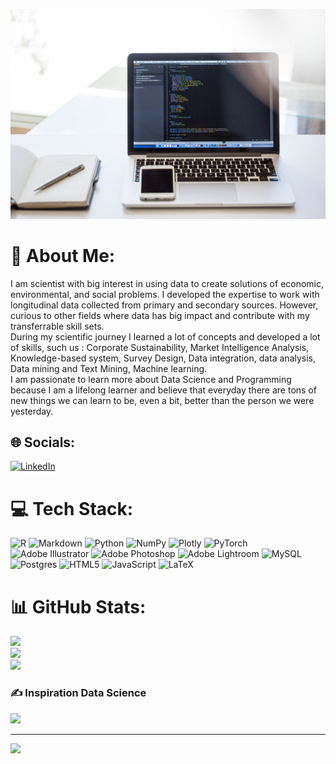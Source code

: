 ![logo](https://github.com/abkb/abkb/blob/main/laptop-1839876_1280.png)
# 💫 About Me:
I am scientist with big interest in using data to create solutions of economic, environmental, and social problems. I developed the expertise to work with longitudinal data collected from primary and secondary sources. However, curious to other fields where data has big impact and contribute with my transferrable skill sets.<br>During my scientific journey I learned a lot of concepts and developed a lot of skills, such us : Corporate Sustainability, Market Intelligence Analysis, Knowledge-based system, Survey Design, Data integration, data analysis, Data mining and Text Mining, Machine learning.<br>I am passionate to learn more about Data Science and Programming because I am a lifelong learner and believe that everyday there are tons of new things we can learn to be, even a bit, better than the person we were yesterday. <br>


## 🌐 Socials:
[![LinkedIn](https://img.shields.io/badge/LinkedIn-%230077B5.svg?logo=linkedin&logoColor=white)](https://linkedin.com/in/kibria.asmg@gmail.com) 

# 💻 Tech Stack:
![R](https://img.shields.io/badge/r-%23276DC3.svg?style=for-the-badge&logo=r&logoColor=white) ![Markdown](https://img.shields.io/badge/markdown-%23000000.svg?style=for-the-badge&logo=markdown&logoColor=white) ![Python](https://img.shields.io/badge/python-3670A0?style=for-the-badge&logo=python&logoColor=ffdd54) ![NumPy](https://img.shields.io/badge/numpy-%23013243.svg?style=for-the-badge&logo=numpy&logoColor=white) ![Plotly](https://img.shields.io/badge/Plotly-%233F4F75.svg?style=for-the-badge&logo=plotly&logoColor=white) ![PyTorch](https://img.shields.io/badge/PyTorch-%23EE4C2C.svg?style=for-the-badge&logo=PyTorch&logoColor=white) ![Adobe Illustrator](https://img.shields.io/badge/adobeillustrator-%23FF9A00.svg?style=for-the-badge&logo=adobeillustrator&logoColor=white) ![Adobe Photoshop](https://img.shields.io/badge/adobephotoshop-%2331A8FF.svg?style=for-the-badge&logo=adobephotoshop&logoColor=white) ![Adobe Lightroom](https://img.shields.io/badge/Adobe%20Lightroom-31A8FF.svg?style=for-the-badge&logo=Adobe%20Lightroom&logoColor=white) ![MySQL](https://img.shields.io/badge/mysql-%2300f.svg?style=for-the-badge&logo=mysql&logoColor=white) ![Postgres](https://img.shields.io/badge/postgres-%23316192.svg?style=for-the-badge&logo=postgresql&logoColor=white) ![HTML5](https://img.shields.io/badge/html5-%23E34F26.svg?style=for-the-badge&logo=html5&logoColor=white) ![JavaScript](https://img.shields.io/badge/javascript-%23323330.svg?style=for-the-badge&logo=javascript&logoColor=%23F7DF1E) ![LaTeX](https://img.shields.io/badge/latex-%23008080.svg?style=for-the-badge&logo=latex&logoColor=white)
# 📊 GitHub Stats:
![](https://github-readme-stats.vercel.app/api?username=abkb&theme=darcula&hide_border=true&include_all_commits=true&count_private=true)<br/>
![](https://github-readme-streak-stats.herokuapp.com/?user=abkb&theme=darcula&hide_border=true)<br/>
![](https://github-readme-stats.vercel.app/api/top-langs/?username=abkb&theme=darcula&hide_border=true&include_all_commits=true&count_private=true&layout=compact)

### ✍️ Inspiration Data Science
![](https://quotes-github-readme.vercel.app/api?type=horizontal&theme=radical)

---
[![](https://visitcount.itsvg.in/api?id=abkb&icon=0&color=0)](https://visitcount.itsvg.in)

<!-- Proudly created with GPRM ( https://gprm.itsvg.in ) -->
